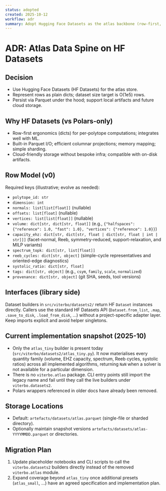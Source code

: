 ```yaml
---
status: adopted
created: 2025-10-12
workflow: adr
summary: Adopt Hugging Face Datasets as the atlas backbone (row-first, Parquet-backed, cloud-ready).
---
```


# ADR: Atlas Data Spine on HF Datasets

## Decision

- Use Hugging Face Datasets (HF Datasets) for the atlas store.
- Represent rows as plain dicts; dataset size target is O(1e5) rows.
- Persist via Parquet under the hood; support local artifacts and future cloud storage.

## Why HF Datasets (vs Polars-only)

- Row-first ergonomics (dicts) for per-polytope computations; integrates well with ML.
- Built-in Parquet I/O; efficient columnar projections; memory mapping; simple sharding.
- Cloud-friendly storage without bespoke infra; compatible with on-disk artifacts.

## Row Model (v0)

Required keys (illustrative; evolve as needed):

- `polytope_id: str`
- `dimension: int`
- `normals: list[list[float]]` (nullable)
- `offsets: list[float]` (nullable)
- `vertices: list[list[float]]` (nullable)
- `volume: dict[str, dict[str, float]]` (e.g., `{"halfspaces": {"reference": 1.0, "fast": 1.0}, "vertices": {"reference": 1.0}}`)
- `capacity_ehz: dict[str, dict[str, float | dict[str, float | int | str]]]` (facet-normal, Reeb, symmetry-reduced, support-relaxation, and MILP variants)
- `spectrum_topk: dict[str, list[float]]`
- `reeb_cycles: dict[str, object]` (simple-cycle representatives and oriented-edge diagnostics)
- `systolic_ratio: dict[str, float]`
- `tags: dict[str, object]` (e.g., `csym`, `family`, `scale`, `normalized`)
- `provenance: dict[str, object]` (git SHA, seeds, tool versions)

## Interfaces (library side)

Dataset builders in `src/viterbo/datasets2/` return HF `Dataset` instances directly. Callers use
the standard HF Datasets API (`Dataset.from_list`, `.map`, `.save_to_disk`, `.load_from_disk`, …)
without a project-specific adapter layer. Keep imports explicit and avoid helper singletons.

## Current implementation snapshot (2025-10)

- Only the `atlas_tiny` builder is present today (`src/viterbo/datasets2/atlas_tiny.py`). It now
  materialises every quantity family (volume, EHZ capacity, spectrum, Reeb cycles, systolic ratios)
  across all implemented algorithms, returning `NaN` when a solver is not available for a
  particular dimension.
- There is no `viterbo.atlas` package. CLI entry points still import the legacy name and fail until
  they call the live builders under `viterbo.datasets2`.
- Polars wrappers referenced in older docs have already been removed.

## Storage Locations

- Default: `artefacts/datasets/atlas.parquet` (single-file or sharded directory).
- Optionally maintain snapshot versions `artefacts/datasets/atlas-YYYYMMDD.parquet` or directories.

## Migration Plan

1. Update placeholder notebooks and CLI scripts to call the `viterbo.datasets2` builders directly
   instead of the removed `viterbo.atlas` module.
2. Expand coverage beyond `atlas_tiny` once additional presets (`atlas_small`, …) have an agreed
   specification and implementation plan.

